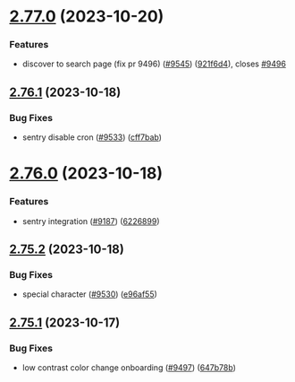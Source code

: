 # [2.77.0](https://github.com/EddieHubCommunity/BioDrop/compare/v2.76.1...v2.77.0) (2023-10-20)


### Features

* discover to search page (fix pr 9496) ([#9545](https://github.com/EddieHubCommunity/BioDrop/issues/9545)) ([921f6d4](https://github.com/EddieHubCommunity/BioDrop/commit/921f6d46c2c636de42bd855cc4202523233c3c4e)), closes [#9496](https://github.com/EddieHubCommunity/BioDrop/issues/9496)



## [2.76.1](https://github.com/EddieHubCommunity/BioDrop/compare/v2.76.0...v2.76.1) (2023-10-18)


### Bug Fixes

* sentry disable cron ([#9533](https://github.com/EddieHubCommunity/BioDrop/issues/9533)) ([cff7bab](https://github.com/EddieHubCommunity/BioDrop/commit/cff7babb05b42da9350c9c40767a64110dec3b6b))



# [2.76.0](https://github.com/EddieHubCommunity/BioDrop/compare/v2.75.2...v2.76.0) (2023-10-18)


### Features

* sentry integration ([#9187](https://github.com/EddieHubCommunity/BioDrop/issues/9187)) ([6226899](https://github.com/EddieHubCommunity/BioDrop/commit/6226899c2d1384666978b77908f7aa1c27892bdb))



## [2.75.2](https://github.com/EddieHubCommunity/BioDrop/compare/v2.75.1...v2.75.2) (2023-10-18)


### Bug Fixes

* special character ([#9530](https://github.com/EddieHubCommunity/BioDrop/issues/9530)) ([e96af55](https://github.com/EddieHubCommunity/BioDrop/commit/e96af5581929d10fd00cb5c834be0547966c66c8))



## [2.75.1](https://github.com/EddieHubCommunity/BioDrop/compare/v2.75.0...v2.75.1) (2023-10-17)


### Bug Fixes

* low contrast color change onboarding ([#9497](https://github.com/EddieHubCommunity/BioDrop/issues/9497)) ([647b78b](https://github.com/EddieHubCommunity/BioDrop/commit/647b78b0a46bb0b44607009cdef8fb63a5b12ae3))



